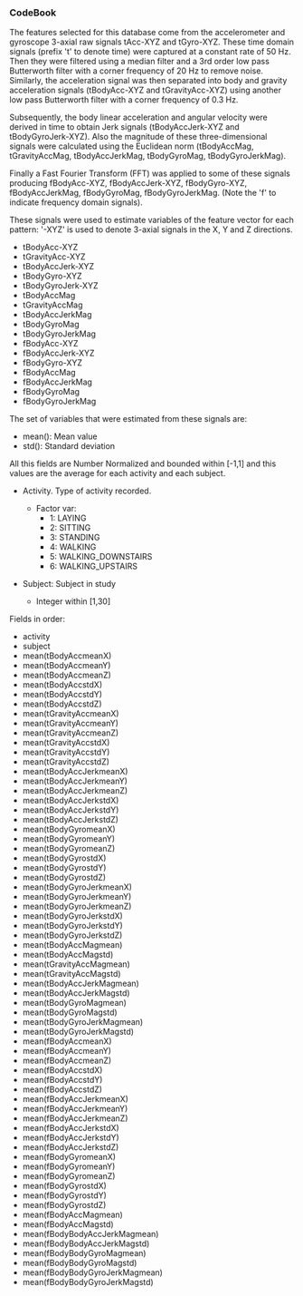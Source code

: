 ### CodeBook

The features selected for this database come from the accelerometer and gyroscope 3-axial raw signals tAcc-XYZ and tGyro-XYZ. These time domain signals (prefix 't' to denote time) were captured at a constant rate of 50 Hz. Then they were filtered using a median filter and a 3rd order low pass Butterworth filter with a corner frequency of 20 Hz to remove noise. Similarly, the acceleration signal was then separated into body and gravity acceleration signals (tBodyAcc-XYZ and tGravityAcc-XYZ) using another low pass Butterworth filter with a corner frequency of 0.3 Hz. 

Subsequently, the body linear acceleration and angular velocity were derived in time to obtain Jerk signals (tBodyAccJerk-XYZ and tBodyGyroJerk-XYZ). Also the magnitude of these three-dimensional signals were calculated using the Euclidean norm (tBodyAccMag, tGravityAccMag, tBodyAccJerkMag, tBodyGyroMag, tBodyGyroJerkMag). 

Finally a Fast Fourier Transform (FFT) was applied to some of these signals producing fBodyAcc-XYZ, fBodyAccJerk-XYZ, fBodyGyro-XYZ, fBodyAccJerkMag, fBodyGyroMag, fBodyGyroJerkMag. (Note the 'f' to indicate frequency domain signals). 

These signals were used to estimate variables of the feature vector for each pattern: '-XYZ' is used to denote 3-axial signals in the X, Y and Z directions.

+ tBodyAcc-XYZ
+ tGravityAcc-XYZ
+ tBodyAccJerk-XYZ
+ tBodyGyro-XYZ
+ tBodyGyroJerk-XYZ
+ tBodyAccMag
+ tGravityAccMag
+ tBodyAccJerkMag
+ tBodyGyroMag
+ tBodyGyroJerkMag
+ fBodyAcc-XYZ
+ fBodyAccJerk-XYZ
+ fBodyGyro-XYZ
+ fBodyAccMag
+ fBodyAccJerkMag
+ fBodyGyroMag
+ fBodyGyroJerkMag

The set of variables that were estimated from these signals are: 

+ mean(): Mean value
+ std(): Standard deviation

All this fields are Number Normalized and bounded within [-1,1] and this values are the average for each activity and each subject.

+ Activity. Type of activity recorded.
	+ Factor var:
		+ 1: LAYING
		+ 2: SITTING
		+ 3: STANDING
		+ 4: WALKING
		+ 5: WALKING_DOWNSTAIRS
		+ 6: WALKING_UPSTAIRS

+ Subject: Subject in study
	+ Integer within [1,30]

Fields in order:

+ activity
+ subject
+ mean(tBodyAccmeanX)
+ mean(tBodyAccmeanY)
+ mean(tBodyAccmeanZ)
+ mean(tBodyAccstdX)
+ mean(tBodyAccstdY)
+ mean(tBodyAccstdZ)
+ mean(tGravityAccmeanX)
+ mean(tGravityAccmeanY)
+ mean(tGravityAccmeanZ)
+ mean(tGravityAccstdX)
+ mean(tGravityAccstdY)
+ mean(tGravityAccstdZ)
+ mean(tBodyAccJerkmeanX)
+ mean(tBodyAccJerkmeanY)
+ mean(tBodyAccJerkmeanZ)
+ mean(tBodyAccJerkstdX)
+ mean(tBodyAccJerkstdY)
+ mean(tBodyAccJerkstdZ)
+ mean(tBodyGyromeanX)
+ mean(tBodyGyromeanY)
+ mean(tBodyGyromeanZ)
+ mean(tBodyGyrostdX)
+ mean(tBodyGyrostdY)
+ mean(tBodyGyrostdZ)
+ mean(tBodyGyroJerkmeanX)
+ mean(tBodyGyroJerkmeanY)
+ mean(tBodyGyroJerkmeanZ)
+ mean(tBodyGyroJerkstdX)
+ mean(tBodyGyroJerkstdY)
+ mean(tBodyGyroJerkstdZ)
+ mean(tBodyAccMagmean)
+ mean(tBodyAccMagstd)
+ mean(tGravityAccMagmean)
+ mean(tGravityAccMagstd)
+ mean(tBodyAccJerkMagmean)
+ mean(tBodyAccJerkMagstd)
+ mean(tBodyGyroMagmean)
+ mean(tBodyGyroMagstd)
+ mean(tBodyGyroJerkMagmean)
+ mean(tBodyGyroJerkMagstd)
+ mean(fBodyAccmeanX)
+ mean(fBodyAccmeanY)
+ mean(fBodyAccmeanZ)
+ mean(fBodyAccstdX)
+ mean(fBodyAccstdY)
+ mean(fBodyAccstdZ)
+ mean(fBodyAccJerkmeanX)
+ mean(fBodyAccJerkmeanY)
+ mean(fBodyAccJerkmeanZ)
+ mean(fBodyAccJerkstdX)
+ mean(fBodyAccJerkstdY)
+ mean(fBodyAccJerkstdZ)
+ mean(fBodyGyromeanX)
+ mean(fBodyGyromeanY)
+ mean(fBodyGyromeanZ)
+ mean(fBodyGyrostdX)
+ mean(fBodyGyrostdY)
+ mean(fBodyGyrostdZ)
+ mean(fBodyAccMagmean)
+ mean(fBodyAccMagstd)
+ mean(fBodyBodyAccJerkMagmean)
+ mean(fBodyBodyAccJerkMagstd)
+ mean(fBodyBodyGyroMagmean)
+ mean(fBodyBodyGyroMagstd)
+ mean(fBodyBodyGyroJerkMagmean)
+ mean(fBodyBodyGyroJerkMagstd)

